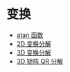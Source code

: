 # 变换

+ [atan 函数](./atan.md)
+ [2D 变换分解](./decompose_2d.md)
+ [3D 变换分解](./decompose_3d.md)
+ [3D 矩阵 QR 分解](./qr.md)